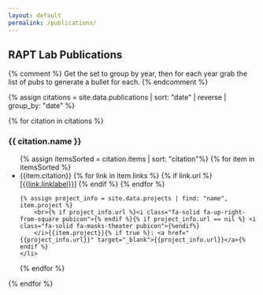 ```yaml
---
layout: default
permalink: /publications/
---
```


## RAPT Lab Publications

{% comment %} 
Get the set to group by year, then for each year grab the list of pubs to generate a bullet for each. 
{% endcomment %}

 {% assign citations = site.data.publications |  sort: "date" | reverse | group_by: "date"  %}


{% for citation in citations %}
<h3>{{ citation.name }}</h3> 

  <ul class="pubs">
  {% assign itemsSorted = citation.items | sort: "citation"%}
  {% for item in itemsSorted %}<li>{{item.citation}}        
    {% for link in item.links %}
      {% if link.url %}<a href="{{link.url}}" target="_blank">[{{link.linklabel}}]</a>
      {% endif %}
    {% endfor %}
    
    {% assign project_info = site.data.projects | find: "name", item.project %}
        <br>{% if project_info.url %}<i class="fa-solid fa-up-right-from-square pubicon">{% endif %}{% if project_info.url == nil %} <i class="fa-solid fa-masks-theater pubicon">{%endif%}
        </i>{{item.project}}{% if true %}: <a href="{{project_info.url}}" target="_blank">{{project_info.url}}</a>{% endif %}
    </li>
  {% endfor %}
  </ul>
{% endfor %}

